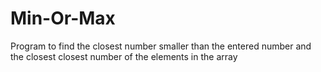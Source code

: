 # Min-Or-Max
Program to find the closest number smaller than the entered number and the closest closest number of the elements in the array
